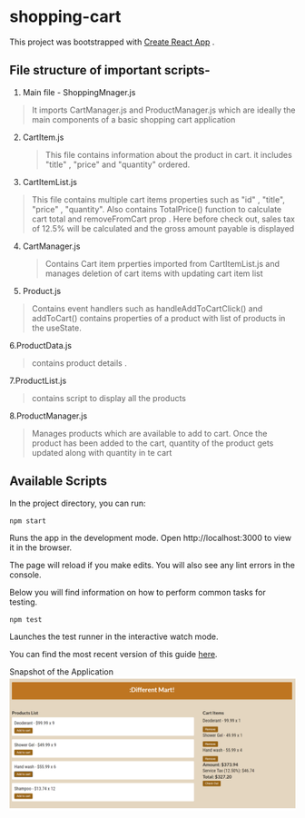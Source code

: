 # shopping-cart

This project was bootstrapped with [Create React App](https://create-react-app.dev/docs/getting-started/) .



## File structure of important scripts-

1. Main file - ShoppingMnager.js
  > It imports CartManager.js and ProductManager.js which are ideally the main components of a basic shopping cart application

2. CartItem.js 
   > This file contains information about the product in cart. it includes "title" , "price" and "quantity" ordered. 

3. CartItemList.js 
  > This file contains multiple cart items properties such as "id" , "title", "price" , "quantity".
  > Also contains TotalPrice() function to calculate cart total and  removeFromCart prop .
  > Here before check out, sales tax of 12.5% will be calculated and the gross amount payable is displayed 
   
4. CartManager.js
   > Contains Cart item prperties imported from CartItemList.js and manages deletion of cart items with updating cart item list
   
5. Product.js 
  > Contains event handlers such as handleAddToCartClick() and addToCart()
  > contains properties of a product with list of products in the useState.
    
6.ProductData.js
  > contains product details .
  
7.ProductList.js
  > contains script to display all the products
  
8.ProductManager.js
  > Manages products which are available to add to cart. Once the product has been added to the cart, quantity of the product gets updated along with quantity 
  in te cart
  
## Available Scripts
In the project directory, you can run:

```
npm start
```
Runs the app in the development mode.
Open http://localhost:3000 to view it in the browser.

The page will reload if you make edits.
You will also see any lint errors in the console.

Below you will find  information on how to perform common tasks for testing.
```
npm test
```
Launches the test runner in the interactive watch mode.

You can find the most recent version of this guide [here](https://create-react-app.dev/docs/running-tests/).
  
Snapshot of the Application
![here](https://github.com/Sanchitakr/shopping-cart/blob/master/img/different.PNG)
